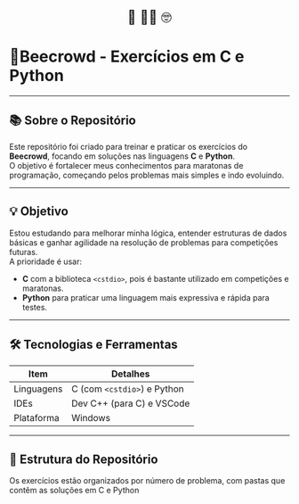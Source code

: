 <p align="center" style="font-size: 1.5rem;">
  🌸 👩‍💻 🤓
</p>

# 🚀Beecrowd - Exercícios em C e Python

---

## 📚 Sobre o Repositório

Este repositório foi criado para treinar e praticar os exercícios do **Beecrowd**, focando em soluções nas linguagens **C** e **Python**.  
O objetivo é fortalecer meus conhecimentos para maratonas de programação, começando pelos problemas mais simples e indo evoluindo.


---

## 💡 Objetivo

Estou estudando para melhorar minha lógica, entender estruturas de dados básicas e ganhar agilidade na resolução de problemas para competições futuras.  
A prioridade é usar:

- **C** com a biblioteca `<cstdio>`, pois é bastante utilizado em competições e maratonas.  
- **Python** para praticar uma linguagem mais expressiva e rápida para testes.

---

## 🛠️ Tecnologias e Ferramentas

| Item            | Detalhes                      |
|-----------------|------------------------------|
| Linguagens      | C (com `<cstdio>`) e Python  |
| IDEs            | Dev C++ (para C) e VSCode    |
| Plataforma      | Windows                      |

---

## 📂 Estrutura do Repositório

Os exercícios estão organizados por número de problema, com pastas que contêm as soluções em C e Python


